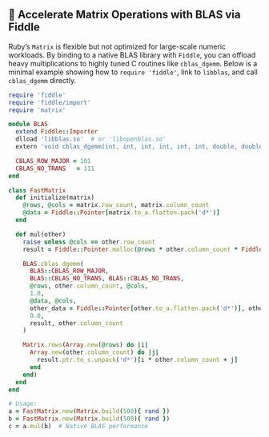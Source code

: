 ## 🧪 Accelerate Matrix Operations with BLAS via Fiddle

Ruby’s `Matrix` is flexible but not optimized for large-scale numeric workloads. By binding to a native BLAS library with `Fiddle`, you can offload heavy multiplications to highly tuned C routines like `cblas_dgemm`. Below is a minimal example showing how to `require 'fiddle'`, link to `libblas`, and call `cblas_dgemm` directly.

```ruby
require 'fiddle'
require 'fiddle/import'
require 'matrix'

module BLAS
  extend Fiddle::Importer
  dlload 'libblas.so'  # or 'libopenblas.so'
  extern 'void cblas_dgemm(int, int, int, int, int, int, double, double*, int, double*, int, double, double*, int)'

  CBLAS_ROW_MAJOR = 101
  CBLAS_NO_TRANS   = 111
end

class FastMatrix
  def initialize(matrix)
    @rows, @cols = matrix.row_count, matrix.column_count
    @data = Fiddle::Pointer[matrix.to_a.flatten.pack('d*')]
  end

  def mul(other)
    raise unless @cols == other.row_count
    result = Fiddle::Pointer.malloc(@rows * other.column_count * Fiddle::SIZEOF_DOUBLE)

    BLAS.cblas_dgemm(
      BLAS::CBLAS_ROW_MAJOR,
      BLAS::CBLAS_NO_TRANS, BLAS::CBLAS_NO_TRANS,
      @rows, other.column_count, @cols,
      1.0,
      @data, @cols,
      other_data = Fiddle::Pointer[other.to_a.flatten.pack('d*')], other.row_count,
      0.0,
      result, other.column_count
    )

    Matrix.rows(Array.new(@rows) do |i|
      Array.new(other.column_count) do |j|
        result.ptr.to_s.unpack('d*')[i * other.column_count + j]
      end
    end)
  end
end

# Usage:
a = FastMatrix.new(Matrix.build(500){ rand })
b = FastMatrix.new(Matrix.build(500){ rand })
c = a.mul(b)  # Native BLAS performance
```